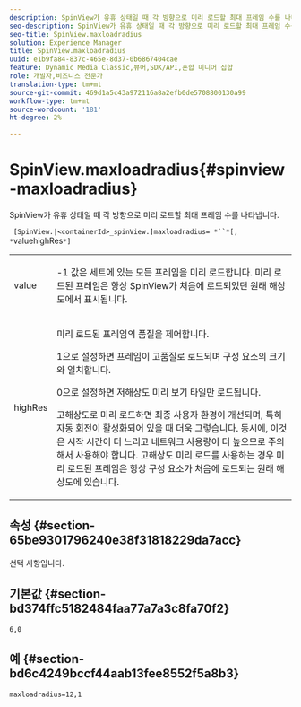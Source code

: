 ```yaml
---
description: SpinView가 유휴 상태일 때 각 방향으로 미리 로드할 최대 프레임 수를 나타냅니다.
seo-description: SpinView가 유휴 상태일 때 각 방향으로 미리 로드할 최대 프레임 수를 나타냅니다.
seo-title: SpinView.maxloadradius
solution: Experience Manager
title: SpinView.maxloadradius
uuid: e1b9fa84-837c-465e-8d37-0b6867404cae
feature: Dynamic Media Classic,뷰어,SDK/API,혼합 미디어 집합
role: 개발자,비즈니스 전문가
translation-type: tm+mt
source-git-commit: 469d1a5c43a972116a8a2efb0de5708800130a99
workflow-type: tm+mt
source-wordcount: '181'
ht-degree: 2%

---
```



# SpinView.maxloadradius{#spinview-maxloadradius}

SpinView가 유휴 상태일 때 각 방향으로 미리 로드할 최대 프레임 수를 나타냅니다.

` [SpinView.|<containerId>_spinView.]maxloadradius= *``*[, *`valuehighRes`*]`

<table id="table_06BEA037FA82467CAA88D1CA62AE972E"> 
 <tbody> 
  <tr> 
   <td colname="col1"> <p> <span class="codeph"><span class="varname"> value</span></span> </p> </td> 
   <td colname="col2"> <p> <span class="codeph"> -1</span> 값은 세트에 있는 모든 프레임을 미리 로드합니다. 미리 로드된 프레임은 항상 SpinView가 처음에 로드되었던 원래 해상도에서 표시됩니다. </p> </td> 
  </tr> 
  <tr> 
   <td colname="col1"> <p><span class="codeph"><span class="varname"> highRes</span></span> </p> </td> 
   <td colname="col2"> <p> 미리 로드된 프레임의 품질을 제어합니다. </p> <p><span class="codeph"> 1</span>으로 설정하면 프레임이 고품질로 로드되며 구성 요소의 크기와 일치합니다. </p> <p><span class="codeph"> 0</span>으로 설정하면 저해상도 미리 보기 타일만 로드됩니다. </p> <p>고해상도로 미리 로드하면 최종 사용자 환경이 개선되며, 특히 자동 회전이 활성화되어 있을 때 더욱 그렇습니다. 동시에, 이것은 시작 시간이 더 느리고 네트워크 사용량이 더 높으므로 주의해서 사용해야 합니다. 고해상도 미리 로드를 사용하는 경우 미리 로드된 프레임은 항상 구성 요소가 처음에 로드되는 원래 해상도에 있습니다. </p> </td> 
  </tr> 
 </tbody> 
</table>

## 속성 {#section-65be9301796240e38f31818229da7acc}

선택 사항입니다.

## 기본값 {#section-bd374ffc5182484faa77a7a3c8fa70f2}

`6,0`

## 예 {#section-bd6c4249bccf44aab13fee8552f5a8b3}

`maxloadradius=12,1`
